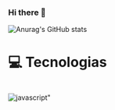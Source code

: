 ### Hi there 👋

![Anurag's GitHub stats](https://github-readme-stats.vercel.app/api?username=Luizfranca&show_icons=true&theme=dark)

# 💻 Tecnologias 

<div style="display: inline_block"><br/>
  <img align="center" alt=javascript" src="https://img.shields.io/badge/JavaScript-F7DF1E?style=for-the-badge&logo=javascript&logoColor=black"
  </div>
